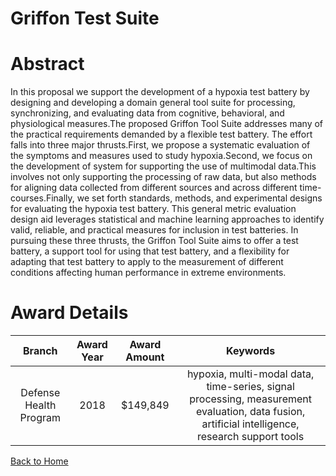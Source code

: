 
Griffon Test Suite
==================

# Abstract


In this proposal we support the development of a hypoxia test battery by designing and developing a domain general tool suite for processing, synchronizing, and evaluating data from cognitive, behavioral, and physiological measures.The proposed Griffon Tool Suite addresses many of the practical requirements demanded by a flexible test battery. The effort falls into three major thrusts.First, we propose a systematic evaluation of the symptoms and measures used to study hypoxia.Second, we focus on the development of system for supporting the use of multimodal data.This involves not only supporting the processing of raw data, but also methods for aligning data collected from different sources and across different time-courses.Finally, we set forth standards, methods, and experimental designs for evaluating the hypoxia test battery. This general metric evaluation design aid leverages statistical and machine learning approaches to identify valid, reliable, and practical measures for inclusion in test batteries. In pursuing these three thrusts, the Griffon Tool Suite aims to offer a test battery, a support tool for using that test battery, and a flexibility for adapting that test battery to apply to the measurement of different conditions affecting human performance in extreme environments.  

# Award Details

|Branch|Award Year|Award Amount|Keywords|
| :---: | :---: | :---: | :---: |
|Defense Health Program|2018|$149,849|hypoxia, multi-modal data, time-series, signal processing, measurement evaluation, data fusion, artificial intelligence, research support tools|
  
  


[Back to Home](https://github.com/chrischow/dod_sbir_awards/Reports/DJ/#1815)